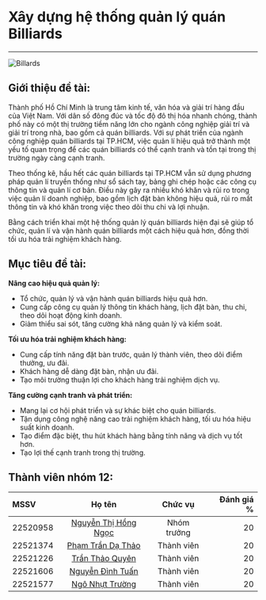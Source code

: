 # Xây dựng hệ thống quản lý quán Billiards
---
![Billards](https://i.pinimg.com/originals/11/d4/09/11d40933aa3119bb62445290378b8930.jpg)

## Giới thiệu đề tài:
Thành phố Hồ Chí Minh là trung tâm kinh tế, văn hóa và giải trí hàng đầu của Việt Nam. Với dân số đông đúc và tốc độ đô thị hóa nhanh chóng, thành phố này có một thị trường tiềm năng lớn cho ngành công nghiệp giải trí và giải trí trong nhà, bao gồm cả quán billiards. Với sự phát triển của ngành công nghiệp quán billiards tại TP.HCM, việc quản lí hiệu quả trở thành một yếu tố quan trọng để các quán billiards có thể cạnh tranh và tồn tại trong thị trường ngày càng cạnh tranh. 

Theo thống kê, hầu hết các quán billiards tại TP.HCM vẫn sử dụng phương pháp quản lí truyền thống như sổ sách tay, bảng ghi chép hoặc các công cụ thông tin và quản lí cơ bản. Điều này gây ra nhiều khó khăn và rủi ro trong việc quản lí doanh nghiệp, bao gồm lịch đặt bàn không hiệu quả, rủi ro mất thông tin và khó khăn trong việc theo dõi thu chi và lợi nhuận. 

Bằng cách triển khai một hệ thống quản lý quán billiards hiện đại sẽ giúp tổ chức, quản lí và vận hành quán billiards một cách hiệu quả hơn, đồng thời tối ưu hóa trải nghiệm khách hàng.

## Mục tiêu đề tài: 
**Nâng cao hiệu quả quản lý:**
+ Tổ chức, quản lý và vận hành quán billiards hiệu quả hơn.
+ Cung cấp công cụ quản lý thông tin khách hàng, lịch đặt bàn, thu chi, theo dõi hoạt động kinh doanh.
+ Giảm thiểu sai sót, tăng cường khả năng quản lý và kiểm soát.

**Tối ưu hóa trải nghiệm khách hàng:**
+ Cung cấp tính năng đặt bàn trước, quản lý thành viên, theo dõi điểm thưởng, ưu đãi.
+ Khách hàng dễ dàng đặt bàn, nhận ưu đãi.
+ Tạo môi trường thuận lợi cho khách hàng trải nghiệm dịch vụ.

**Tăng cường cạnh tranh và phát triển:**
+ Mang lại cơ hội phát triển và sự khác biệt cho quán billiards.
+ Tận dụng công nghệ nâng cao trải nghiệm khách hàng, tối ưu hóa hiệu suất kinh doanh.
+ Tạo điểm đặc biệt, thu hút khách hàng bằng tính năng và dịch vụ tốt hơn.
+ Tạo lợi thế cạnh tranh trong thị trường.

## Thành viên nhóm 12:

| MSSV | Họ tên | Chức vụ | Đánh giá % |
|:---------| :-------:| :--------: | -------: |
| 22520958 | [Nguyễn Thị Hồng Ngọc](https://web.facebook.com/profile.php?id=100029047596745) | Nhóm trưởng | 20 |
| 22521374 | [Phạm Trần Dạ Thảo](https://web.facebook.com/thaopham.3128) | Thành viên | 20 |
| 22521226 | [Trần Thảo Quyên](https://web.facebook.com/cantstopbeingloved) | Thành viên | 20 |
| 22521606 | [Nguyễn Đình Tuấn](https://web.facebook.com/ndtuntun) | Thành viên | 20 |
| 22521577 | [Ngô Nhựt Trường](https://web.facebook.com/totoruu1102) | Thành viên | 20 |
